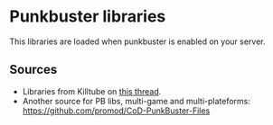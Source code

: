 # Punkbuster libraries
This libraries are loaded when punkbuster is enabled on your server.

## Sources
* Libraries from Killtube on [this thread](https://killtube.org/showthread.php?3107-Request-How-to-install-punkbuster-on-ubuntu&highlight=punkbuster).
* Another source for PB libs, multi-game and multi-plateforms: https://github.com/promod/CoD-PunkBuster-Files
